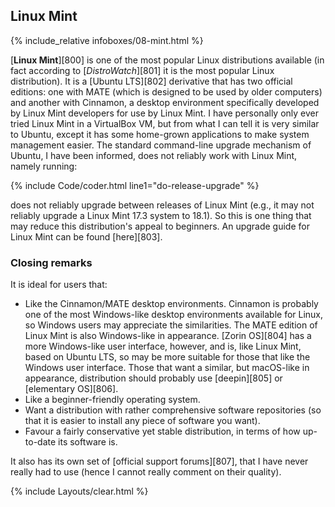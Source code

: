 ## Linux Mint
{% include_relative infoboxes/08-mint.html %}

[**Linux Mint**][800] is one of the most popular Linux distributions available (in fact according to [*DistroWatch*][801] it is the most popular Linux distribution). It is a [Ubuntu LTS][802] derivative that has two official editions: one with MATE (which is designed to be used by older computers) and another with Cinnamon, a desktop environment specifically developed by Linux Mint developers for use by Linux Mint. I have personally only ever tried Linux Mint in a VirtualBox VM, but from what I can tell it is very similar to Ubuntu, except it has some home-grown applications to make system management easier. The standard command-line upgrade mechanism of Ubuntu, I have been informed, does not reliably work with Linux Mint, namely running:

{% include Code/coder.html line1="do-release-upgrade" %}

does not reliably upgrade between releases of Linux Mint (e.g., it may not reliably upgrade a Linux Mint 17.3 system to 18.1). So this is one thing that may reduce this distribution's appeal to beginners. An upgrade guide for Linux Mint can be found [here][803].

### Closing remarks
It is ideal for users that:

* Like the Cinnamon/MATE desktop environments. Cinnamon is probably one of the most Windows-like desktop environments available for Linux, so Windows users may appreciate the similarities. The MATE edition of Linux Mint is also Windows-like in appearance. [Zorin OS][804] has a more Windows-like user interface, however, and is, like Linux Mint, based on Ubuntu LTS, so may be more suitable for those that like the Windows user interface. Those that want a similar, but macOS-like in appearance, distribution should probably use [deepin][805] or [elementary OS][806]. 
* Like a beginner-friendly operating system.
* Want a distribution with rather comprehensive software repositories (so that it is easier to install any piece of software you want).
* Favour a fairly conservative yet stable distribution, in terms of how up-to-date its software is.

It also has its own set of [official support forums][807], that I have never really had to use (hence I cannot really comment on their quality). 

{% include Layouts/clear.html %}
